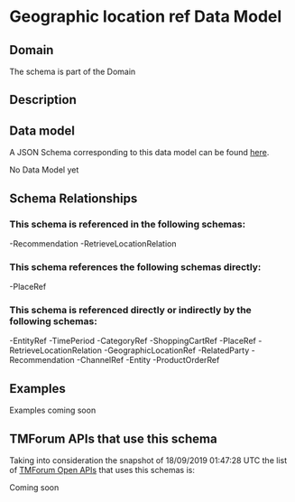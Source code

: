 # Geographic location ref Data Model

## Domain

The  schema is part of the  Domain

## Description



## Data model

A JSON Schema corresponding to this data model can be found
[here](https://github.com/tmforum-rand/schemas/blob/master/Common/GeographicLocationRef.schema.json).

No Data Model yet

## Schema Relationships

### This schema is referenced in the following schemas:

-Recommendation
-RetrieveLocationRelation

### This schema references the following schemas directly:

-PlaceRef

### This schema is referenced directly or indirectly by the following schemas:

-EntityRef
-TimePeriod
-CategoryRef
-ShoppingCartRef
-PlaceRef
-RetrieveLocationRelation
-GeographicLocationRef
-RelatedParty
-Recommendation
-ChannelRef
-Entity
-ProductOrderRef



## Examples

Examples coming soon

## TMForum APIs that use this schema

Taking into consideration the snapshot of 18/09/2019 01:47:28 UTC the list of [TMForum Open APIs](https://www.tmforum.org/open-apis/) that uses this schemas is:

Coming soon